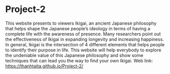 # Project-2
This website presents to viewers Ikigai, an ancient Japanese philosophy that helps shape the Japanese people’s ideology in terms of having a complete life with the awareness of presence. Many researchers point out the effectiveness of Ikigai in expanding longevity and increasing happiness. In general, Ikigai is the intersection of 4 different elements that helps people to identify their purpose in life. This website will help everybody to explore the undeniable value of this Japanese philosophy and show some techniques that can lead you the way to find your own Ikigai.
Web link: https://thanhtaita.github.io/Project-2/
